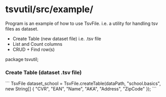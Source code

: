 # tsvutil/src/example/
Program is an example of how to use TsvFile.
i.e. a utility for handling tsv files as dataset.
* Create Table (new dataset file) i.e. .tsv file
* List and Count columns
* CRUD + Find row(s)


 package tsvutil;

<h3>Create Table (dataset .tsv file)</h3>
```
TsvFile dataset_school = TsvFile.createTable(dataPath, "school.basics", new String[] { "CVR", "EAN", "Name", "AKA", "Address", "ZipCode" });
```
